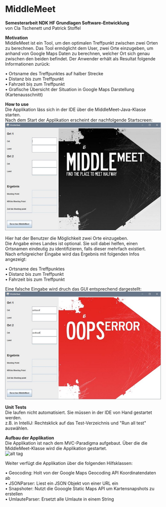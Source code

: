 # MiddleMeet

**Semesterarbeit NDK HF Grundlagen Software-Entwicklung**<br />
von Cla Tschenett und Patrick Stoffel

**Motivation**<br />
MiddleMeet ist ein Tool, um den optimalen Treffpunkt zwischen zwei Orten zu berechnen. Das Tool ermöglicht
dem User, zwei Orte einzugeben, um anhand von Google Maps Daten zu berechnen, welcher Ort sich genau
zwischen den beiden befindet. Der Anwender erhält als Resultat folgende Informationen zurück:

• Ortsname des Treffpunktes auf halber Strecke<br />
• Distanz bis zum Treffpunkt<br />
• Fahrzeit bis zum Treffpunkt<br />
• Grafische Übersicht der Situation in Google Maps Darstellung (Kartenausschnitt)

**How to use**<br />
Die Applikation läss sich in der IDE über die MiddleMeet-Java-Klasse starten.<br />
Nach dem Start der Applikation erscheint der nachfolgende Startscreen:<br />
![alt tag](resources/startscreen.jpg)

Hier hat der Benutzer die Möglichkeit zwei Orte einzugeben.<br />
Die Angabe eines Landes ist optional. Sie soll dabei helfen, einen Ortsnamen eindeutig zu
identifizieren, falls dieser mehrfach existiert.<br />
Nach erfolgreicher Eingabe wird das Ergebnis mit folgenden Infos angezeigt:

• Ortsname des Treffpunktes<br />
• Distanz bis zum Treffpunkt<br />
• Fahrzeit bis zum Treffpunkt<br />

Eine falsche Eingabe wird druch das GUI entsprechend dargestellt:<br />
![alt tag](resources/errorscreen.jpg)

**Unit Tests**<br />
Die laufen nicht automatisiert. Sie müssen in der IDE von Hand gestartet werden.<br />
z.B. in IntelliJ: Rechtsklick auf das Test-Verzeichnis und "Run all test" auswählen.

**Aufbau der Applikation**<br />
Die Applikation ist nach dem MVC-Paradigma aufgebaut. 
Über die die MiddleMeet-Klasse wird die Applikation gestartet.<br />
![alt tag](resources/mvc.png)

Weiter verfügt die Applikation über die folgenden Hilfsklassen:<br />

• Geocoding: Holt von der Google Maps Geocoding API Koordinatendaten ab<br />
• JSONParser: Liest ein JSON Objekt von einer URL ein<br />
• Snapshoter: Nutzt die Gooogle Static Maps API um Kartensnapshots zu erstellen<br />
• UmlauteParser: Ersetzt alle Umlaute in einem String

